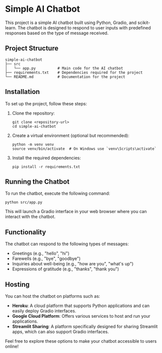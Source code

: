 # Simple AI Chatbot

This project is a simple AI chatbot built using Python, Gradio, and scikit-learn. The chatbot is designed to respond to user inputs with predefined responses based on the type of message received.

## Project Structure

```
simple-ai-chatbot
├── src
│   └── app.py          # Main code for the AI chatbot
├── requirements.txt    # Dependencies required for the project
└── README.md           # Documentation for the project
```

## Installation

To set up the project, follow these steps:

1. Clone the repository:
   ```
   git clone <repository-url>
   cd simple-ai-chatbot
   ```

2. Create a virtual environment (optional but recommended):
   ```
   python -m venv venv
   source venv/bin/activate  # On Windows use `venv\Scripts\activate`
   ```

3. Install the required dependencies:
   ```
   pip install -r requirements.txt
   ```

## Running the Chatbot

To run the chatbot, execute the following command:

```
python src/app.py
```

This will launch a Gradio interface in your web browser where you can interact with the chatbot.

## Functionality

The chatbot can respond to the following types of messages:

- Greetings (e.g., "hello", "hi")
- Farewells (e.g., "bye", "goodbye")
- Inquiries about well-being (e.g., "how are you", "what's up")
- Expressions of gratitude (e.g., "thanks", "thank you")

## Hosting

You can host the chatbot on platforms such as:

- **Heroku**: A cloud platform that supports Python applications and can easily deploy Gradio interfaces.
- **Google Cloud Platform**: Offers various services to host and run your applications.
- **Streamlit Sharing**: A platform specifically designed for sharing Streamlit apps, which can also support Gradio interfaces.

Feel free to explore these options to make your chatbot accessible to users online!